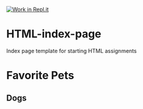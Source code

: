 [![Work in Repl.it](https://classroom.github.com/assets/work-in-replit-14baed9a392b3a25080506f3b7b6d57f295ec2978f6f33ec97e36a161684cbe9.svg)](https://classroom.github.com/online_ide?assignment_repo_id=4035389&assignment_repo_type=AssignmentRepo)
# HTML-index-page
Index page template for starting HTML assignments
<h1> Favorite Pets </h1>

<h2> Dogs </h1>